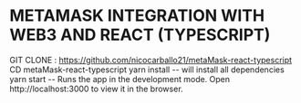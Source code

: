 # METAMASK INTEGRATION WITH WEB3 AND REACT (TYPESCRIPT)

GIT CLONE : https://github.com/nicocarballo21/metaMask-react-typescript
CD metaMask-react-typescript
yarn install -- will install all dependencies
yarn start -- Runs the app in the development mode. Open http://localhost:3000 to view it in the browser.
